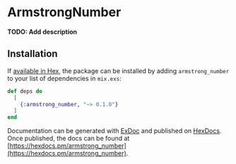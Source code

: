 # ArmstrongNumber

**TODO: Add description**

## Installation

If [available in Hex](https://hex.pm/docs/publish), the package can be installed
by adding `armstrong_number` to your list of dependencies in `mix.exs`:

```elixir
def deps do
  [
    {:armstrong_number, "~> 0.1.0"}
  ]
end
```

Documentation can be generated with [ExDoc](https://github.com/elixir-lang/ex_doc)
and published on [HexDocs](https://hexdocs.pm). Once published, the docs can
be found at [https://hexdocs.pm/armstrong_number](https://hexdocs.pm/armstrong_number).

